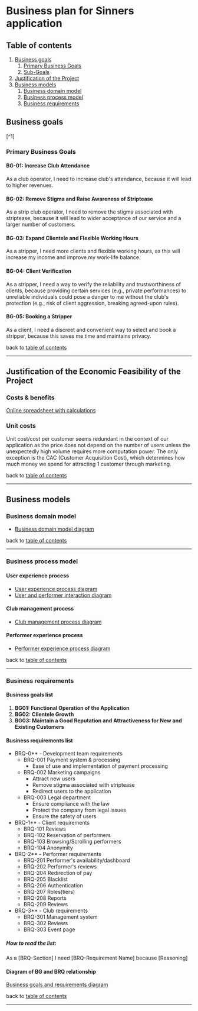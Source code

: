 # Business plan for Sinners application

## Table of contents
1. [Business goals](#business-goals)
    1. [Primary Business Goals](#primary-business-goals)
    2. [Sub-Goals](#sub-goals)
2. [Justification of the Project](#justification-of-the-economic-feasibility-of-the-project)
3. [Business models](#business-models)
    1. [Business domain model](#business-domain-model)
    2. [Business process model](#business-process-model)
    3. [Business requirements](#business-requirements)

## Business goals
[^1]
### Primary Business Goals
#### BG-01: Increase Club Attendance
As a club operator, I need to increase club's attendance, because it will lead to higher revenues.

#### BG-02: Remove Stigma and Raise Awareness of Striptease
As a strip club operator, I need to remove the stigma associated with striptease, because it will lead to wider acceptance of our service and a larger number of customers.

#### BG-03: Expand Clientele and Flexible Working Hours
As a stripper, I need more clients and flexible working hours, as this will increase my income and improve my work-life balance.

#### BG-04: Client Verification
As a stripper, I need a way to verify the reliability and trustworthiness of clients, because providing certain services (e.g., private performances) to unreliable individuals could pose a danger to me without the club's protection (e.g., risk of client aggression, breaking agreed-upon rules).

#### BG-05: Booking a Stripper
As a client, I need a discreet and convenient way to select and book a stripper, because this saves me time and maintains privacy.

back to [table of contents](#table-of-contents)
___

## Justification of the Economic Feasibility of the Project
### Costs & benefits
[Online spreadsheet with calculations](https://docs.google.com/spreadsheets/d/1pfv0A_9-FDrhvn3mnXLFHf2NRknKj2LlisVipGCFNmk/edit?gid=164423424#gid=164423424)

### Unit costs
Unit cost/cost per customer seems redundant in the context of our application as the price does not depend on the number of users unless the unexpectedly high volume requires more computation power. The only exception is the CAC (Customer Acquisition Cost), which determines how much money we spend for attracting 1 customer through marketing.

back to [table of contents](#table-of-contents)
___

## Business models
### Business domain model
- [Business domain model diagram](https://github.com/GlycerolVeinz/sinSemestralWork/blob/consultation3/business/business/models/v0.0.2/Business%20Domain%20Model.pdf)

back to [table of contents](#table-of-contents)
___

### Business process model

#### User experience process
- [User experience process diagram](https://github.com/GlycerolVeinz/sinSemestralWork/blob/consultation3/business/business/models/v0.0.2/BPMcustomer.pdf)
- [User and performer interaction diagram](https://github.com/GlycerolVeinz/sinSemestralWork/blob/consultation3/business/business/models/v0.0.2/Buisness%20Proces%20Model%20v1.pdf)

#### Club management process
- [Club management process diagram](https://github.com/GlycerolVeinz/sinSemestralWork/blob/consultation3/business/business/models/v0.0.2/BPMmanager.pdf)

#### Performer experience process
- [Performer experience process diagram](https://github.com/GlycerolVeinz/sinSemestralWork/blob/consultation3/business/business/models/v0.0.2/BMPperformer.pdf)

back to [table of contents](#table-of-contents)
___

### Business requirements
#### Business goals list
1. **BG01: Functional Operation of the Application**
2. **BG02: Clientele Growth**
3. **BG03: Maintain a Good Reputation and Attractiveness for New and Existing Customers**

#### Business requirements list
- BRQ-0** - Development team requirements
    - BRQ-001 Payment system & processing
        - Ease of use and implementation of payment processing
    - BRQ-002 Marketing campaigns
        - Attract new users
        - Remove stigma associated with striptease
        - Redirect users to the application 
    - BRQ-003 Legal department
        - Ensure compliance with the law
        - Protect the company from legal issues
        - Ensure the safety of users
- BRQ-1** - Client requirements
    - BRQ-101 Reviews
    - BRQ-102 Reservation of performers
    - BRQ-103 Browsing/Scrolling performers
    - BRQ-104 Anonymity
- BRQ-2** - Performer requirements
    - BRQ-201 Performer's availability/dashboard
    - BRQ-202 Performer's reviews
    - BRQ-204 Redirection of pay
    - BRQ-205 Blacklist
    - BRQ-206 Authentication
    - BRQ-207 Roles(tiers)
    - BRQ-208 Reports
    - BRQ-209 Reviews
- BRQ-3** - Club requirements
    - BRQ-301 Management system
    - BRQ-302 Reviews
    - BRQ-303 Event page

##### *How to read the list:*
As a [BRQ-Section] I need [BRQ-Requirement Name] because [Reasoning]

#### Diagram of BG and BRQ relationship
[Business goals and requirements diagram](https://github.com/GlycerolVeinz/sinSemestralWork/blob/consultation3/business/business/models/v0.0.2/Business%20requirements.pdf)

back to [table of contents](#table-of-contents)
___
